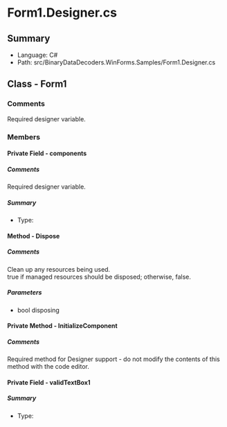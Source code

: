 ﻿# Form1.Designer.cs

## Summary

* Language: C#
* Path: src/BinaryDataDecoders.WinForms.Samples/Form1.Designer.cs

## Class - Form1

### Comments

 <summary>
  Required designer variable.
 </summary>

### Members

#### Private Field - components

##### Comments

 <summary>
  Required designer variable.
 </summary>

##### Summary

 * Type: 

#### Method - Dispose

##### Comments

 <summary>
  Clean up any resources being used.
 </summary>
 <paramname="disposing">true if managed resources should be disposed; otherwise, false.</param>

#####  Parameters

 - bool disposing 

#### Private Method - InitializeComponent

##### Comments

 <summary>
  Required method for Designer support - do not modify
  the contents of this method with the code editor.
 </summary>


#### Private Field - validTextBox1

##### Summary

 * Type: 

